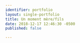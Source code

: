 ```yaml
---
identifier: portfolio
layout: single-portfolio
title: Un moment mère/fils
date: 2018-12-17 12:46:30 -0500
published: false

---
```

